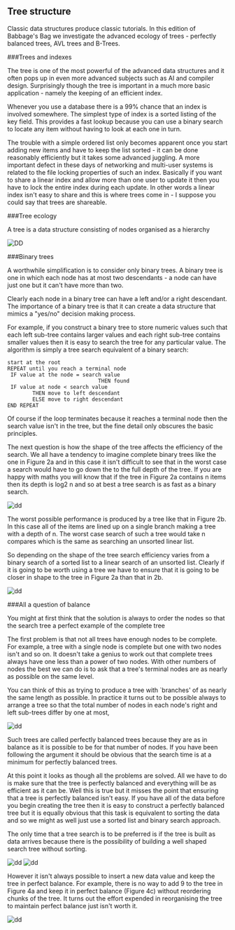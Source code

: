 Tree structure
---

Classic data structures produce classic tutorials. In this edition of Babbage's Bag  we investigate the advanced ecology of trees - perfectly balanced trees, AVL trees and B-Trees. 

###Trees and indexes

The tree is one of the most powerful of the advanced data structures and it often pops up in even more advanced subjects such as AI and compiler design. Surprisingly though the tree is important in a much more basic application - namely the keeping of an efficient index.

Whenever you use a database there is a 99% chance that an index is involved somewhere. The simplest type of index is a sorted listing of the key field. This provides a fast lookup because you can use a binary search to locate any item without having to look at each one in turn.

The trouble with a simple ordered list only becomes apparent once you start adding new items and have to keep the list sorted - it can be done reasonably efficiently but it takes some advanced juggling. A more important defect in these days of networking and multi-user systems is related to the file locking properties of such an index. Basically if you want to share a linear index and allow more than one user to update it then you have to lock the entire index during each update. In other words a linear index isn't easy to share and this is where trees come in - I suppose you could say that trees are shareable.

###Tree ecology

A tree is a data structure consisting of nodes organised as a hierarchy 

![DD](http://www.i-programmer.info/images/stories/BabBag/trees/Tree1.jpg)

###Binary trees

A worthwhile simplification is to consider only binary trees. A binary tree is one in which each node has at most two descendants - a node can have just one but it can't have more than two.

Clearly each node in a binary tree can have a left and/or a right descendant. The importance of a binary tree is that it can create a data structure that mimics a "yes/no" decision making process.

For example, if you construct a binary tree to store numeric values such that each left sub-tree contains larger values and each right sub-tree contains smaller values then it is easy to search the tree for any particular value. The algorithm is simply a tree search equivalent of a binary search:

```
start at the root
REPEAT until you reach a terminal node
 IF value at the node = search value 
                             THEN found
 IF value at node < search value 
        THEN move to left descendant
        ELSE move to right descendant
END REPEAT
```

Of course if the loop terminates because it reaches a terminal node then the search value isn't in the tree, but the fine detail only obscures the basic principles.

The next question is how the shape of the tree affects the efficiency of the search. We all have a tendency to imagine complete binary trees like the one in Figure 2a and in this case it isn't difficult to see that in the worst case a search would have to go down the to the full depth of the tree. If you are happy with maths you will know that if the tree in Figure 2a contains n items then its depth is log2 n and so at best a tree search is as fast as a binary search.

![dd](http://www.i-programmer.info/images/stories/BabBag/trees/Tree2a.jpg)

The worst possible performance is produced by a tree like that in Figure 2b. In this case all of the items are lined up on a single branch making a tree with a depth of n. The worst case search of such a tree would take n compares which is the same as searching an unsorted linear list.

So depending on the shape of the tree search efficiency varies from a binary search of a sorted list to a linear search of an unsorted list. Clearly if it is going to be worth using a tree we have to ensure that it is going to be closer in shape to the tree in Figure 2a than that in 2b.

![dd](http://www.i-programmer.info/images/stories/BabBag/trees/Tree2b.jpg)

###All a question of balance

You might at first think that the solution is always to order the nodes so that the search tree a perfect example of the complete tree

The first problem is that not all trees have enough nodes to be complete. For example, a tree with a single node is complete but one with two nodes isn't and so on. It doesn't take a genius to work out that complete trees always have one less than a power of two nodes. With other numbers of nodes the best we can do is to ask that a tree's terminal nodes are as nearly as possible on the same level.

You can think of this as trying to produce a tree with `branches' of as nearly the same length as possible. In practice it turns out to be possible always to arrange a tree so that the total number of nodes in each node's right and left sub-trees differ by one at most,

![dd](http://www.i-programmer.info/images/stories/BabBag/trees/Tree3.jpg)

Such trees are called perfectly balanced trees because they are as in balance as it is possible to be for that number of nodes. If you have been following the argument it should be obvious that the search time is at a minimum for perfectly balanced trees.

At this point it looks as though all the problems are solved. All we have to do is make sure that the tree is perfectly balanced and everything will be as efficient as it can be. Well this is true but it misses the point that ensuring that a tree is perfectly balanced isn't easy. If you have all of the data before you begin creating the tree then it is easy to construct a perfectly balanced tree but it is equally obvious that this task is equivalent to sorting the data and so we might as well just use a sorted list and binary search approach.

The only time that a tree search is to be preferred is if the tree is built as data arrives because there is the possibility of building a well shaped search tree without sorting.

![dd](http://www.i-programmer.info/images/stories/BabBag/trees/Tree4a.jpg)
![dd](http://www.i-programmer.info/images/stories/BabBag/trees/Tree4b.jpg)

However it isn't always possible to insert a new data value and keep the tree in perfect balance. For example, there is no way to add 9 to the tree in Figure 4a and keep it in perfect balance (Figure 4c) without reordering chunks of the tree. It turns out the effort expended in reorganising the tree to maintain perfect balance just isn't worth it.

![dd](http://www.i-programmer.info/images/stories/BabBag/trees/Tree4c.jpg)

